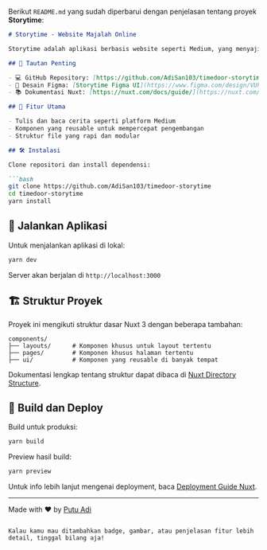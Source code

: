Berikut `README.md` yang sudah diperbarui dengan penjelasan tentang proyek **Storytime**:

```markdown
# Storytime - Website Majalah Online

Storytime adalah aplikasi berbasis website seperti Medium, yang menyajikan berbagai pilihan cerita atau artikel seperti majalah online. Proyek ini dibangun menggunakan [Nuxt 3](https://nuxt.com), dengan desain UI yang bersih dan responsif.

## 🔗 Tautan Penting

- 💻 GitHub Repository: [https://github.com/AdiSan103/timedoor-storytime](https://github.com/AdiSan103/timedoor-storytime)
- 🎨 Desain Figma: [Storytime Figma UI](https://www.figma.com/design/VUhSZSH0z7Ls8RwpgRdxG3/Redesign-Website-Training-Nuxt?node-id=213-290&p=f&t=Xv0Iv8WD7BNeE7oI-0)
- 📚 Dokumentasi Nuxt: [https://nuxt.com/docs/guide/](https://nuxt.com/docs/guide/)

## 🚀 Fitur Utama

- Tulis dan baca cerita seperti platform Medium
- Komponen yang reusable untuk mempercepat pengembangan
- Struktur file yang rapi dan modular

## 🛠️ Instalasi

Clone repositori dan install dependensi:

```bash
git clone https://github.com/AdiSan103/timedoor-storytime
cd timedoor-storytime
yarn install
```

## 🧪 Jalankan Aplikasi

Untuk menjalankan aplikasi di lokal:

```bash
yarn dev
```

Server akan berjalan di `http://localhost:3000`

## 🏗️ Struktur Proyek

Proyek ini mengikuti struktur dasar Nuxt 3 dengan beberapa tambahan:

```
components/
├── layouts/      # Komponen khusus untuk layout tertentu
├── pages/        # Komponen khusus halaman tertentu
├── ui/           # Komponen yang reusable di banyak tempat
```

Dokumentasi lengkap tentang struktur dapat dibaca di [Nuxt Directory Structure](https://nuxt.com/docs/guide/directory-structure/nuxt-config).

## 🏁 Build dan Deploy

Build untuk produksi:

```bash
yarn build
```

Preview hasil build:

```bash
yarn preview
```

Untuk info lebih lanjut mengenai deployment, baca [Deployment Guide Nuxt](https://nuxt.com/docs/getting-started/deployment).

---

Made with ❤️ by [Putu Adi](https://github.com/AdiSan103)
```

Kalau kamu mau ditambahkan badge, gambar, atau penjelasan fitur lebih detail, tinggal bilang aja!